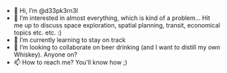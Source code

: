 - 👋 Hi, I’m @d33pk3rn3l
- 👀 I’m interested in almost everything, which is kind of a problem... Hit me up to discuss space exploration, spatial planning, transit, economical topics etc. etc. :)
- 🌱 I’m currently learning to stay on track
- 💞️ I’m looking to collaborate on beer drinking (and I want to distill my own Whiskey). Anyone on?
- 📫 How to reach me? You'll know how ;)

<!---
d33pk3rn3l/d33pk3rn3l is a ✨ special ✨ repository because its `README.md` (this file) appears on your GitHub profile.
You can click the Preview link to take a look at your changes.
--->

